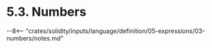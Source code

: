 <!-- This file is generated automatically by infrastructure scripts. Please don't edit by hand. -->

# 5.3. Numbers

--8<-- "crates/solidity/inputs/language/definition/05-expressions/03-numbers/notes.md"
